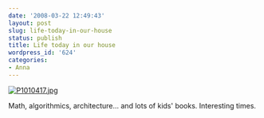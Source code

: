 ```yaml
---
date: '2008-03-22 12:49:43'
layout: post
slug: life-today-in-our-house
status: publish
title: Life today in our house
wordpress_id: '624'
categories:
- Anna
---
```




[![P1010417.jpg](http://www.phfactor.net/wp/wp-photos/thumb.20080322-124942-1.jpg)](http://www.phfactor.net/wp/wp-photos/20080322-124942-1.jpg)

Math, algorithmics, architecture... and lots of kids' books.   Interesting times.
